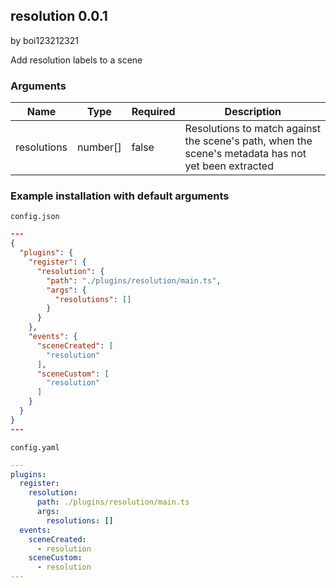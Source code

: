 ## resolution 0.0.1

by boi123212321

Add resolution labels to a scene

### Arguments

| Name        | Type     | Required | Description                                                                                         |
| ----------- | -------- | -------- | --------------------------------------------------------------------------------------------------- |
| resolutions | number[] | false    | Resolutions to match against the scene's path, when the scene's metadata has not yet been extracted |

### Example installation with default arguments

`config.json`

```json
---
{
  "plugins": {
    "register": {
      "resolution": {
        "path": "./plugins/resolution/main.ts",
        "args": {
          "resolutions": []
        }
      }
    },
    "events": {
      "sceneCreated": [
        "resolution"
      ],
      "sceneCustom": [
        "resolution"
      ]
    }
  }
}
---
```

`config.yaml`

```yaml
---
plugins:
  register:
    resolution:
      path: ./plugins/resolution/main.ts
      args:
        resolutions: []
  events:
    sceneCreated:
      - resolution
    sceneCustom:
      - resolution
---

```
